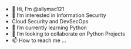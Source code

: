 - 👋 Hi, I’m @allymac121
- 👀 I’m interested in Information Security 
- Cloud Security and DevSecOps
- 🌱 I’m currently learning Python
- 💞️ I’m looking to collaborate on Python Projects
- 📫 How to reach me ...

<!---
allymac121/allymac121 is a ✨ special ✨ repository because its `README.md` (this file) appears on your GitHub profile.
You can click the Preview link to take a look at your changes.
--->
